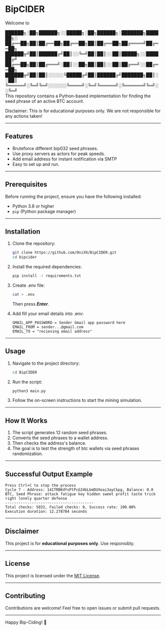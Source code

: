 # BipCIDER

Welcome to 

██████╗░██╗██████╗░░█████╗░██╗██████╗░███████╗██████╗░
██╔══██╗██║██╔══██╗██╔══██╗██║██╔══██╗██╔════╝██╔══██╗
██████╦╝██║██████╔╝██║░░╚═╝██║██║░░██║█████╗░░██████╔╝
██╔══██╗██║██╔═══╝░██║░░██╗██║██║░░██║██╔══╝░░██╔══██╗
██████╦╝██║██║░░░░░╚█████╔╝██║██████╔╝███████╗██║░░██║
╚═════╝░╚═╝╚═╝░░░░░░╚════╝░╚═╝╚═════╝░╚══════╝╚═╝░░╚═╝       
This repository contains a Python-based implementation for finding the seed phrase of an active BTC account.

Disclaimer: This is for educational purposes only. We are not responsible for any actions taken!

---

## Features

- Bruteforce different bip032 seed phrases.
- Use proxy servers as actors for peak speeds.
- Add email address for instant notification via SMTP
- Easy to set up and run.

---

## Prerequisites

Before running the project, ensure you have the following installed:

- Python 3.8 or higher
- `pip` (Python package manager)

---

## Installation

1. Clone the repository:
    ```bash
    git clone https://github.com/OniX9/BipCIDER.git
    cd bipcider
    ```

2. Install the required dependencies:
    ```bash
    pip install -r requirements.txt
    ```

3. Create .env file:
    ```bash
    cat > .env
    ```
    Then press ***Enter***.

3. Add fill your email details into .env:
    ```.env
    GMAIL_APP_PASSWORD = Sender Gmail app password here
    EMAIL_FROM = sender...@gmail.com
    EMAIL_TO = "recieving email address"
    ```

---

## Usage

1. Navigate to the project directory:
    ```bash
    cd BipCIDER
    ```

2. Run the script:
    ```bash
    python3 main.py
    ```

3. Follow the on-screen instructions to start the mining simulation.

---

## How It Works

1. The script generates 12 random seed phrases.
2. Converts the seed phrases to a wallet address. 
2. Then checks the address's balance. 
3. The goal is to test the strength of btc wallets via seed phrases randomization.

---

## Successful Output Example

```plaintext
Press Ctrl+C to stop the process
Cycle 7 - Address: 141TRBKdYxPtPcG24bLbmDUXeai3ayCkpg, Balance: 0.0 BTC, Seed Phrase: attack fatigue key hidden sweet profit taste trick right lonely quarter defense
----------------------------------------
Total checks: 5032, Failed checks: 0, Success rate: 100.00%
Execution duration: 12.278784 seconds
```

---

## Disclaimer

This project is for **educational purposes only**. Use responsibly.

---

## License

This project is licensed under the [MIT License](LICENSE).

---

## Contributing

Contributions are welcome! Feel free to open issues or submit pull requests.

---

Happy Bip-Ciding! 🚀